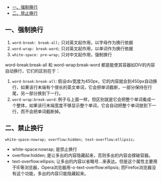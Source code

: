 - [一、强制换行](#强制换行)
- [二、禁止换行](#禁止换行)

<h2 id="强制换行">一、强制换行</h2>

1. `word-break: break-all;` 只对英文起作用，以字母作为换行依据
2. `word-wrap: break-word;` 只对英文起作用，以单词作为换行依据
3. `white-space: pre-wrap;` 只对中文起作用，强制换行

word-break:break-all 和 word-wrap:break-word 都是能使其容器如DIV的内容自动换行，它们的区别在于：

1. `word-break:break-all`: 假设div宽度为450px，它的内容就会到450px自动换行，如果该行末端有个很长的英文单词，它会把单词截断，一部分保持在行尾，另一部分换到下一行。
2. `word-wrap:break-word`:  例子与上面一样，但区别就是它会把整个单词看成一个整体，如果该行末端宽度不够显示整个单词，它会自动把整个单词放到下一行，而不会把单词截断掉。

<h2 id="禁止换行">二、禁止换行</h2>

`white-space:nowrap; overflow:hidden; text-overflow:ellipsis;`

- white-space:nowrap; 是禁止换行
- overflow:hidden; 是让多出的内容隐藏起来，否则多出的内容会撑破容器。
- text-overflow:ellipsis; 让多出的内容以省略号...来表达。但是这个属性主要用于IE等浏览器，Opera浏览器用-o-text-overflow:ellipsis; 而Firefox浏览器没有这个功能，多出的内容只能隐藏起来。
